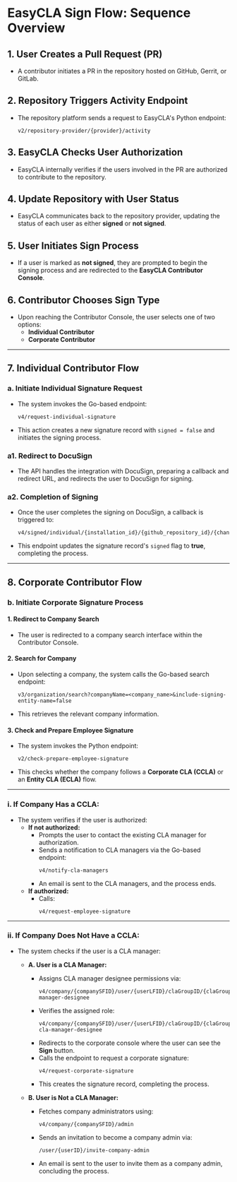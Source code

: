 # EasyCLA Sign Flow: Sequence Overview

## 1. User Creates a Pull Request (PR)
- A contributor initiates a PR in the repository hosted on GitHub, Gerrit, or GitLab.

## 2. Repository Triggers Activity Endpoint
- The repository platform sends a request to EasyCLA's Python endpoint:
  ```
  v2/repository-provider/{provider}/activity
  ```

## 3. EasyCLA Checks User Authorization
- EasyCLA internally verifies if the users involved in the PR are authorized to contribute to the repository.

## 4. Update Repository with User Status
- EasyCLA communicates back to the repository provider, updating the status of each user as either **signed** or **not signed**.

## 5. User Initiates Sign Process
- If a user is marked as **not signed**, they are prompted to begin the signing process and are redirected to the **EasyCLA Contributor Console**.

## 6. Contributor Chooses Sign Type
- Upon reaching the Contributor Console, the user selects one of two options:
  - **Individual Contributor**
  - **Corporate Contributor**

---

## 7. Individual Contributor Flow

### a. Initiate Individual Signature Request
- The system invokes the Go-based endpoint:
  ```
  v4/request-individual-signature
  ```
- This action creates a new signature record with `signed = false` and initiates the signing process.

### a1. Redirect to DocuSign
- The API handles the integration with DocuSign, preparing a callback and redirect URL, and redirects the user to DocuSign for signing.

### a2. Completion of Signing
- Once the user completes the signing on DocuSign, a callback is triggered to:
  ```
  v4/signed/individual/{installation_id}/{github_repository_id}/{change_request_id}
  ```
- This endpoint updates the signature record's `signed` flag to **true**, completing the process.

---

## 8. Corporate Contributor Flow

### b. Initiate Corporate Signature Process

#### 1. Redirect to Company Search
- The user is redirected to a company search interface within the Contributor Console.

#### 2. Search for Company
- Upon selecting a company, the system calls the Go-based search endpoint:
  ```
  v3/organization/search?companyName=<company_name>&include-signing-entity-name=false
  ```
- This retrieves the relevant company information.

#### 3. Check and Prepare Employee Signature
- The system invokes the Python endpoint:
  ```
  v2/check-prepare-employee-signature
  ```
- This checks whether the company follows a **Corporate CLA (CCLA)** or an **Entity CLA (ECLA)** flow.

---

### i. If Company Has a CCLA:
- The system verifies if the user is authorized:
  - **If not authorized:**
    - Prompts the user to contact the existing CLA manager for authorization.
    - Sends a notification to CLA managers via the Go-based endpoint:
      ```
      v4/notify-cla-managers
      ```
    - An email is sent to the CLA managers, and the process ends.
  - **If authorized:**
    - Calls:
      ```
      v4/request-employee-signature
      ```

---

### ii. If Company Does Not Have a CCLA:
- The system checks if the user is a CLA manager:
  - **A. User is a CLA Manager:**
    - Assigns CLA manager designee permissions via:
      ```
      v4/company/{companySFID}/user/{userLFID}/claGroupID/{claGroupID}/cla-manager-designee
      ```
    - Verifies the assigned role:
      ```
      v4/company/{companySFID}/user/{userLFID}/claGroupID/{claGroupID}/is-cla-manager-designee
      ```
    - Redirects to the corporate console where the user can see the **Sign** button.
    - Calls the endpoint to request a corporate signature:
      ```
      v4/request-corporate-signature
      ```
    - This creates the signature record, completing the process.

  - **B. User is Not a CLA Manager:**
    - Fetches company administrators using:
      ```
      v4/company/{companySFID}/admin
      ```
    - Sends an invitation to become a company admin via:
      ```
      /user/{userID}/invite-company-admin
      ```
    - An email is sent to the user to invite them as a company admin, concluding the process.
